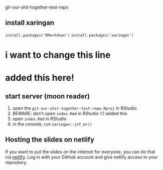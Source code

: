 git-our-shit-together-test-repo

## install xaringan 
`install.packages('RMarkdown')`
`install.packages('xaringan')`
# i want to change this line
# added this here!

## start server (moon reader)
1. open the `git-our-shit-together-test-repo.Rproj` in RStudio 
2. BEWARE: don't open `index.Rmd` in RStudio 
1.1 added this
2. open `index.Rmd` in RStudio 
3. in the console, run `xaringan::inf_mr()`

## Hosting the slides on netlify
If you want to put the slides on the internet for everyone, you can do that via 
[netlify](netlify.com). Log in with your GitHub account and give netlify access to your repository. 
